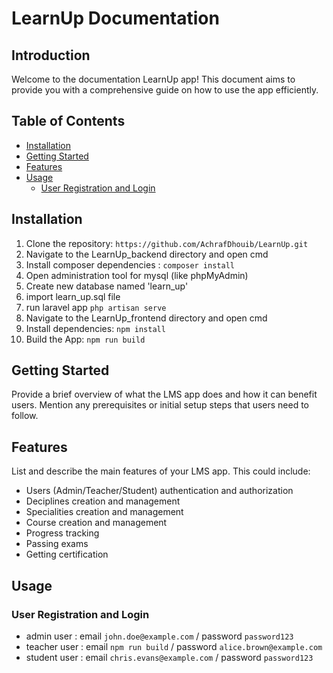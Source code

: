 # LearnUp Documentation

## Introduction

Welcome to the documentation LearnUp app! This document aims to provide you with a comprehensive guide on how to use the app efficiently.

## Table of Contents

-   [Installation](#installation)
-   [Getting Started](#getting-started)
-   [Features](#features)
-   [Usage](#usage)
    -   [User Registration and Login](#user-registration-and-login)

## Installation

1. Clone the repository: `https://github.com/AchrafDhouib/LearnUp.git`
2. Navigate to the LearnUp_backend directory and open cmd
3. Install composer dependencies : `composer install`
6. Open administration tool for mysql (like phpMyAdmin)
7. Create new database named 'learn_up'
8. import learn_up.sql file
8. run laravel app `php artisan serve`
55. Navigate to the LearnUp_frontend directory and open cmd
8. Install dependencies: `npm install`
9. Build the App: `npm run build`

## Getting Started

Provide a brief overview of what the LMS app does and how it can benefit users. Mention any prerequisites or initial setup steps that users need to follow.

## Features

List and describe the main features of your LMS app. This could include:

-   Users (Admin/Teacher/Student) authentication and authorization
-   Deciplines creation and management
-   Specialities creation and management
-   Course creation and management
-   Progress tracking
-   Passing exams
-   Getting certification

## Usage

### User Registration and Login

- admin user : email `john.doe@example.com` / password `password123`
- teacher user : email `npm run build` / password `alice.brown@example.com`
- student user : email `chris.evans@example.com` / password `password123`
